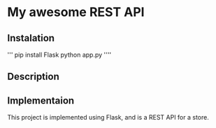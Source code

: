 # My awesome REST API


## Instalation

'''
pip install Flask
python app.py
''''


## Description





## Implementaion

This project is implemented using Flask, and is a REST API for a store.
